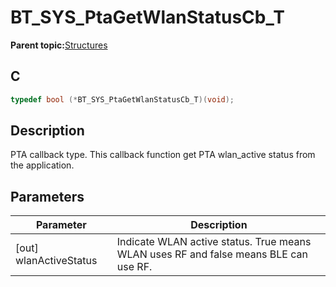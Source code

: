 # BT\_SYS\_PtaGetWlanStatusCb\_T

**Parent topic:**[Structures](GUID-358C319B-60F3-4200-A851-DCF9BCB980C3.md)

## C

```c
typedef bool (*BT_SYS_PtaGetWlanStatusCb_T)(void);
```

## Description

PTA callback type. This callback function get PTA wlan\_active status from the application.

## Parameters

|Parameter|Description|
|---------|-----------|
|\[out\] wlanActiveStatus|Indicate WLAN active status. True means WLAN uses RF and false means BLE can use RF.|

